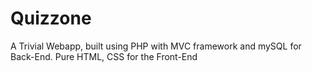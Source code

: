 # Quizzone
A Trivial Webapp, built using PHP with MVC framework and mySQL for Back-End. Pure HTML, CSS for the Front-End
